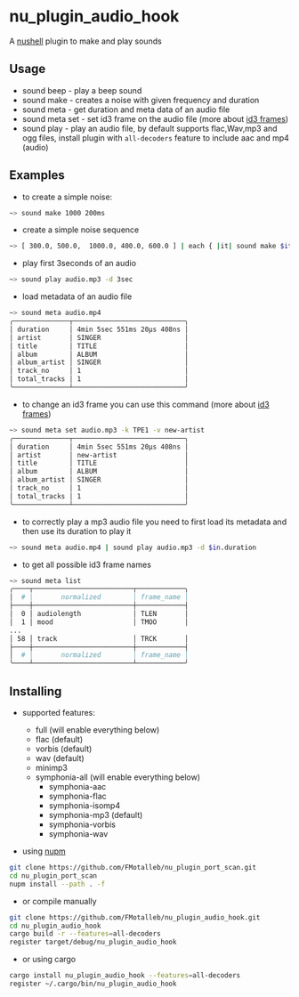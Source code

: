 # nu_plugin_audio_hook

A [nushell](https://www.nushell.sh/) plugin to make and play sounds

## Usage

* sound beep - play a beep sound
* sound make - creates a noise with given frequency and duration
* sound meta - get duration and meta data of an audio file
* sound meta set - set id3 frame on the audio file (more about [id3 frames](https://docs.puddletag.net/source/id3.html))
* sound play - play an audio file, by default supports flac,Wav,mp3 and ogg files, install plugin with `all-decoders` feature to include aac and mp4 (audio)

## Examples

* to create a simple noise:

```bash
~> sound make 1000 200ms
```

* create a simple noise sequence

```bash
~> [ 300.0, 500.0,  1000.0, 400.0, 600.0 ] | each { |it| sound make $it 150ms }
```

* play first 3seconds of an audio

```bash
~> sound play audio.mp3 -d 3sec
```

* load metadata of an audio file

```bash
~> sound meta audio.mp4
╭──────────────┬────────────────────────────╮
│ duration     │ 4min 5sec 551ms 20µs 408ns │
│ artist       │ SINGER                     │
│ title        │ TITLE                      │
│ album        │ ALBUM                      │
│ album_artist │ SINGER                     │
│ track_no     │ 1                          │
│ total_tracks │ 1                          │
╰──────────────┴────────────────────────────╯
```

* to change an id3 frame you can use this command (more about [id3 frames](https://docs.puddletag.net/source/id3.html))

```bash
~> sound meta set audio.mp3 -k TPE1 -v new-artist
╭──────────────┬────────────────────────────╮
│ duration     │ 4min 5sec 551ms 20µs 408ns │
│ artist       │ new-artist                 │
│ title        │ TITLE                      │
│ album        │ ALBUM                      │
│ album_artist │ SINGER                     │
│ track_no     │ 1                          │
│ total_tracks │ 1                          │
╰──────────────┴────────────────────────────╯
```

* to correctly play a mp3 audio file you need to first load its metadata and then use its duration to play it

```bash
~> sound meta audio.mp4 | sound play audio.mp3 -d $in.duration
```

* to get all possible id3 frame names

```bash
~> sound meta list
╭────┬─────────────────────────┬────────────╮
│  # │       normalized        │ frame_name │
├────┼─────────────────────────┼────────────┤
│  0 │ audiolength             │ TLEN       │
│  1 │ mood                    │ TMOO       │
...
│ 58 │ track                   │ TRCK       │
├────┼─────────────────────────┼────────────┤
│  # │       normalized        │ frame_name │
╰────┴─────────────────────────┴────────────╯
```

## Installing

* supported features:
  * full (will enable everything below)
  * flac (default)
  * vorbis (default)
  * wav (default)
  * minimp3
  * symphonia-all (will enable everything below)
    * symphonia-aac
    * symphonia-flac
    * symphonia-isomp4
    * symphonia-mp3 (default)
    * symphonia-vorbis
    * symphonia-wav

* using [nupm](https://github.com/nushell/nupm)

```bash
git clone https://github.com/FMotalleb/nu_plugin_port_scan.git
cd nu_plugin_port_scan
nupm install --path . -f
```

* or compile manually

```bash
git clone https://github.com/FMotalleb/nu_plugin_audio_hook.git
cd nu_plugin_audio_hook
cargo build -r --features=all-decoders
register target/debug/nu_plugin_audio_hook 
```

* or using cargo

```bash
cargo install nu_plugin_audio_hook --features=all-decoders
register ~/.cargo/bin/nu_plugin_audio_hook
```
